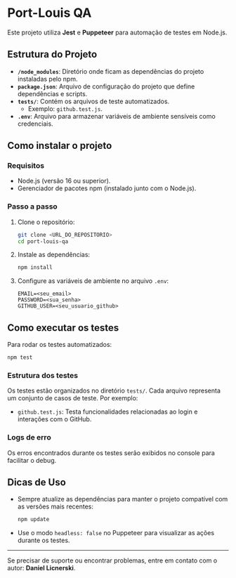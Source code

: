 # Port-Louis QA

Este projeto utiliza **Jest** e **Puppeteer** para automação de testes em Node.js.

## Estrutura do Projeto

- **`/node_modules`**: Diretório onde ficam as dependências do projeto instaladas pelo npm.
- **`package.json`**: Arquivo de configuração do projeto que define dependências e scripts.
- **`tests/`**: Contém os arquivos de teste automatizados.
  - Exemplo: `github.test.js`.
- **`.env`**: Arquivo para armazenar variáveis de ambiente sensíveis como credenciais.

## Como instalar o projeto

### Requisitos

- Node.js (versão 16 ou superior).
- Gerenciador de pacotes npm (instalado junto com o Node.js).

### Passo a passo

1. Clone o repositório:
   ```bash
   git clone <URL_DO_REPOSITORIO>
   cd port-louis-qa
   ```

2. Instale as dependências:
   ```bash
   npm install
   ```

3. Configure as variáveis de ambiente no arquivo `.env`:
   ```plaintext
   EMAIL=<seu_email>
   PASSWORD=<sua_senha>
   GITHUB_USER=<seu_usuario_github>
   ```

## Como executar os testes

Para rodar os testes automatizados:
```bash
npm test
```

### Estrutura dos testes

Os testes estão organizados no diretório `tests/`. Cada arquivo representa um conjunto de casos de teste. Por exemplo:

- `github.test.js`: Testa funcionalidades relacionadas ao login e interações com o GitHub.

### Logs de erro
Os erros encontrados durante os testes serão exibidos no console para facilitar o debug.

## Dicas de Uso

- Sempre atualize as dependências para manter o projeto compatível com as versões mais recentes:
  ```bash
  npm update
  ```

- Use o modo `headless: false` no Puppeteer para visualizar as ações durante os testes.

---

Se precisar de suporte ou encontrar problemas, entre em contato com o autor:
**Daniel Licnerski**.

